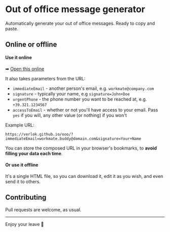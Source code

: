 # Out of office message generator

Automatically generate your out of office messages. Ready to copy and paste.

## Online or offline

#### Use it online

➡ [Open this online](https://verlok.github.io/ooo)

It also takes parameters from the URL:

- `immediateEmail` - another person's email, e.g. `workmate@company.com`
- `signature` - typically your name, e.g `signature=John+Doe`
- `urgentPhone` - the phone number you want to be reached at, e.g. `+39.321.1234567`
- `accessToEmail` - whether or not you'll have access to your email. Pass `yes` if you will, any other value (or nothing) if you won't

Example URL:

```
https://verlok.github.io/ooo/?immediateEmail=workmate.buddy@domain.com&signature=Your+Name
```

You can store the composed URL in your browser's bookmarks, to **avoid filling your data each time**.

#### Or use it offline

It's a single HTML file, so you can download it, edit it as you wish, and even send it to others.


## Contributing

Pull requests are welcome, as usual.

---

Enjoy your leave 👋
